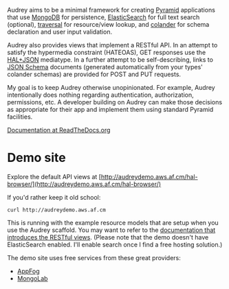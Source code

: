 Audrey aims to be a minimal framework for creating
[Pyramid](http://www.pylonsproject.org/) applications that use
[MongoDB](http://www.mongodb.org/) for persistence,
[ElasticSearch](http://www.elasticsearch.org/) for full text search
(optional),
[traversal](http://docs.pylonsproject.org/projects/pyramid/en/1.4-branch/narr/traversal.html)
for resource/view lookup, and
[colander](http://pypi.python.org/pypi/colander) for schema
declaration and user input validation.

Audrey also provides views that implement a RESTful API. In an
attempt to satisfy the hypermedia constraint (HATEOAS), GET
responses use the
[HAL+JSON](http://stateless.co/hal_specification.html) mediatype.
In a further attempt to be self-describing, links to
[JSON Schema](http://json-schema.org/) documents (generated
automatically from your types' colander schemas) are provided for
POST and PUT requests.

My goal is to keep Audrey otherwise unopinionated. For example,
Audrey intentionally does nothing regarding authentication,
authorization, permissions, etc. A developer building on Audrey can
make those decisions as appropriate for their app and implement
them using standard Pyramid facilities.

[Documentation at ReadTheDocs.org](https://audrey.readthedocs.org/)

# Demo site

Explore the default API views at
[http://audreydemo.aws.af.cm/hal-browser/](http://audreydemo.aws.af.cm/hal-browser/)

If you'd rather keep it old school:

    curl http://audreydemo.aws.af.cm

This is running with the example resource models that are setup
when you use the Audrey scaffold. You may want to refer to the
[documentation that introduces the RESTful views](https://audrey.readthedocs.org/en/latest/introduction.html#restful-views).
(Please note that the demo doesn't have ElasticSearch enabled. I'll
enable search once I find a free hosting solution.)

The demo site uses free services from these great providers:

-   [AppFog](https://www.appfog.com/)
-   [MongoLab](https://mongolab.com/)



